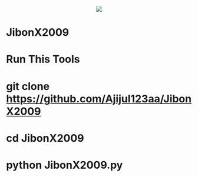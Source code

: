<p align="center"><img src="https://img.shields.io/badge/MADE%20IN BANGLADESHI-SPAMMAR AND PROGRAMMER-green?colorA=%23ff0000&colorB=%23017e40&style=flat-square">

# JibonX2009

# Run This Tools
# git clone https://github.com/Ajijul123aa/JibonX2009
# cd JibonX2009
# python JibonX2009.py
